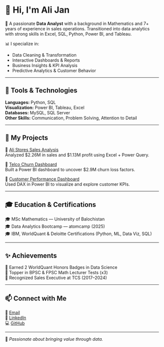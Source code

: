 # 👋 Hi, I'm Ali Jan

🎯 A passionate **Data Analyst** with a background in Mathematics and 7+ years of experience in sales operations. Transitioned into data analytics with strong skills in Excel, SQL, Python, Power BI, and Tableau.

📊 I specialize in:
- Data Cleaning & Transformation
- Interactive Dashboards & Reports
- Business Insights & KPI Analysis
- Predictive Analytics & Customer Behavior

---

## 🔧 Tools & Technologies

**Languages:** Python, SQL  
**Visualization:** Power BI, Tableau, Excel  
**Databases:** MySQL, SQL Server  
**Other Skills:** Communication, Problem Solving, Attention to Detail

---

## 🧠 My Projects

📌 [Ali Stores Sales Analysis](https://github.com/Ali-Jan/Stores-Sales-Analysis)  
Analyzed $2.26M in sales and $1.13M profit using Excel + Power Query.

📌 [Telco Churn Dashboard](https://github.com/Ali-Jan/Telco-Churn-Analysis)  
Built a Power BI dashboard to uncover $2.9M churn loss factors.

📌 [Customer Performance Dashboard](https://github.com/Ali-Jan/Customer-Performance-Dashboard)  
Used DAX in Power BI to visualize and explore customer KPIs.

---

## 🎓 Education & Certifications

🎓 MSc Mathematics — University of Balochistan  
🎓 Data Analytics Bootcamp — atomcamp (2025)  
🎓 IBM, WorldQuant & Deloitte Certifications (Python, ML, Data Viz, SQL)

---

## ✨ Achievements

🏅 Earned 2 WorldQuant Honors Badges in Data Science  
🏅 Topper in BPSC & FPSC Math Lecturer Tests (x3)  
🏅 Recognized Sales Executive at TCS (2017–2024)

---

## 📫 Connect with Me

📧 [Email](AliJanAli3131@gmail.com)  
🔗 [LinkedIn](https://www.linkedin.com/in/AliJanAli3131)  
💻 [GitHub](https://github.com/Ali-Jan)

---
🧠 *Passionate about bringing value through data.*
